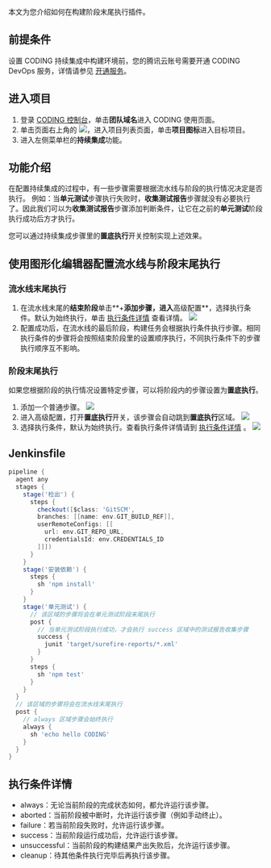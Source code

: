 本文为您介绍如何在构建阶段末尾执行插件。

## 前提条件
设置 CODING 持续集成中构建环境前，您的腾讯云账号需要开通 CODING DevOps 服务，详情请参见 [开通服务](https://cloud.tencent.com/document/product/1115/37268)。

## 进入项目
1. 登录 [CODING 控制台](https://console.cloud.tencent.com/coding)，单击**团队域名**进入 CODING 使用页面。
2. 单击页面右上角的 <img src ="https://main.qcloudimg.com/raw/d94a8e60dd3a41d0af07d72ae0e9d70e.png" style ="margin:0">，进入项目列表页面，单击**项目图标**进入目标项目。
3.  进入左侧菜单栏的**持续集成**功能。

## 功能介绍
在配置持续集成的过程中，有一些步骤需要根据流水线与阶段的执行情况决定是否执行。
例如：当**单元测试**步骤执行失败时，**收集测试报告**步骤就没有必要执行了。因此我们可以为**收集测试报告**步骤添加判断条件，让它在之前的**单元测试**阶段执行成功后方才执行。

您可以通过持续集成步骤里的**置底执行**开关控制实现上述效果。

## 使用图形化编辑器配置流水线与阶段末尾执行

### 流水线末尾执行
1. 在流水线末尾的**结束阶段**单击**+**添加步骤，进入**高级配置**，选择执行条件。默认为始终执行，单击 [执行条件详情](#Details) 查看详情。
![](https://qcloudimg.tencent-cloud.cn/raw/11d4c87abb77d9ddfcb6017e98480e03.png)
2. 配置成功后，在流水线的最后阶段，构建任务会根据执行条件执行步骤。相同执行条件的步骤将会按照结束阶段里的设置顺序执行，不同执行条件下的步骤执行顺序互不影响。

### 阶段末尾执行
如果您根据阶段的执行情况设置特定步骤，可以将阶段内的步骤设置为**置底执行**。
1. 添加一个普通步骤。
![](https://qcloudimg.tencent-cloud.cn/raw/b5a57b0fed5a243b4b0ef74b1caefc20.png)
2. 进入高级配置，打开**置底执行**开关，该步骤会自动跳到**置底执行**区域。
![](https://qcloudimg.tencent-cloud.cn/raw/8143e8766d9a4a6d5ff4913ff82d917b.png)
3. 选择执行条件，默认为始终执行。查看执行条件详情请到 [执行条件详情](#Details)  。
![](https://qcloudimg.tencent-cloud.cn/raw/880e204229f5263bda5b4b975501ad15.png)

## Jenkinsfile
``` groovy
pipeline {
  agent any
  stages {
    stage('检出') {
      steps {
        checkout([$class: 'GitSCM',
        branches: [[name: env.GIT_BUILD_REF]],
        userRemoteConfigs: [[
          url: env.GIT_REPO_URL,
          credentialsId: env.CREDENTIALS_ID
        ]]])
      }
    }
    stage('安装依赖') {
      steps {
        sh 'npm install'
      }
    }
    stage('单元测试') {
      // 该区域的步骤将会在单元测试阶段末尾执行  
      post {
        // 当单元测试阶段执行成功，才会执行 success 区域中的测试报告收集步骤
        success {
          junit 'target/surefire-reports/*.xml'
        }
      }
      steps {
        sh 'npm test'
      }
    }
  }
  // 该区域的步骤将会在流水线末尾执行
  post {
    // always 区域步骤会始终执行
    always {
      sh 'echo hello CODING'
    }
  }
}
```

## 执行条件详情[](id:Details)
- always：无论当前阶段的完成状态如何，都允许运行该步骤。
- aborted：当前阶段被中断时，允许运行该步骤（例如手动终止）。
- failure：若当前阶段失败时，允许运行该步骤。
- success：当前阶段运行成功后，允许运行该步骤。
- unsuccessful：当前阶段的构建结果产出失败后，允许运行该步骤。
- cleanup：待其他条件执行完毕后再执行该步骤。
